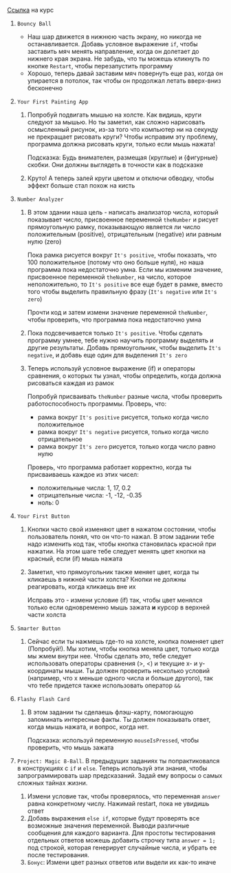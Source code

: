 [Ссылка](https://www.khanacademy.org/computing/computer-programming/programming) на курс

1. `Bouncy Ball`

   - Наш шар движется в нижнюю часть экрану, но никогда не останавливается. Добавь условное выражение `if`, чтобы заставить мяч менять направление, когда он долетает до нижнего края экрана. Не забудь, что ты можешь кликнуть по кнопке `Restart`, чтобы перезапустить программу
   - Хорошо, теперь давай заставим мяч повернуть еще раз, когда он упирается в потолок, так чтобы он продолжал летать вверх-вниз бесконечно

2. `Your First Painting App`

   1. Попробуй подвигать мышью на холсте. Как видишь, круги следуют за мышью. Но ты заметил, как сложно нарисовать осмысленный рисунок, из-за того что компьютер ни на секунду не прекращает рисовать круги? Чтобы исправим эту проблему, программа должна рисовать круги, только если мышь нажата!

      Подсказка: Будь внимателен, размещая (круглые) и {фигурные} скобки. Они должны выглядеть в точности как в подсказке

   2. Круто! А теперь залей круги цветом и отключи обводку, чтобы эффект больше стал похож на кисть

3. `Number Analyzer`

   1. В этом здании наша цель - написать анализатор числа, который показывает число, присвоенное переменной `theNumber` и  рисует прямоугольную рамку, показывающую является ли число положительным (positive), отрицательным (negative) или равным нулю (zero)

      Пока рамка рисуется вокруг `It's positive`, чтобы показать, что 100 положительное (потому что оно больше нуля), но наша программа пока недостаточно умна. Если мы изменим значение, присвоенное переменной `theNumber`, 	на число, которое неположительно, то `It's positive` все еще будет в рамке, вместо того чтобы выделить правильную фразу  (`It's negative` или `It's zero`) 

      Прочти код и затем измени значение переменной `theNumber`, чтобы проверить, что программа пока недостаточно умна

   2. Пока подсвечивается только `It's positive`. Чтобы сделать программу умнее, тебе нужно научить программу выделять и другие результаты. Добавь прямоугольник, чтобы выделить `It's negative`, и добавь еще один для выделения `It's zero`

   3. Теперь используй условное выражение (if) и операторы сравнения, о которых ты узнал, чтобы определить, когда должна рисоваться каждая из рамок

      Попробуй присваивать `theNumber` разные числа, чтобы проверить работоспособность программы. Проверь, что:

      - рамка вокруг  `It's positive` рисуется, только когда число положительное
      - рамка вокруг  `It's negative` рисуется, только когда число отрицательное
      - рамка вокруг  `It's zero` рисуется, только когда число равно нулю

      Проверь, что программа работает корректно, когда ты присваиваешь каждое из этих чисел:

      - положительные числа: 1, 17, 0.2
      - отрицательные числа: -1, -12, -0.35
      - ноль: 0

4. `Your First Button`

   1. Кнопки часто свой изменяют цвет в нажатом состоянии, чтобы пользователь понял, что он что-то нажал. В этом задании тебе надо изменить код так, чтобы кнопка становилась красной при нажатии. На этом шаге тебе следует менять цвет кнопки на красный, если (if) мышь нажата

   2. Заметил, что прямоугольник также меняет цвет, когда ты кликаешь в нижней части холста? Кнопки не должны реагировать, когда кликаешь вне их

      Исправь это - измени условие (if) так, чтобы цвет менялся только если одновременно мышь зажата **и** курсор в верхней части холста

5. `Smarter Button`

   1. Сейчас если ты нажмешь где-то на холсте, кнопка поменяет цвет (Попробуй!). Мы хотим, чтобы кнопка меняла цвет, только когда мы жмем внутри нее. Чтобы сделать это, тебе следует использовать операторы сравнения (>, <) и текущие x- и у-координаты мыши. Ты должен проверить несколько условий (например, что х меньше одного числа и больше другого), так что тебе придется также использовать оператор `&&`

6. `Flashy Flash Card`

   1. В этом задании ты сделаешь флэш-карту, помогающую запоминать интересные факты. Ты должен показывать ответ, когда мышь нажата, и вопрос, когда нет.

      Подсказка: используй переменную `mouseIsPressed`, чтобы проверить, что мышь зажата

7. `Project: Magic 8-Ball`. В предыдущих заданиях ты попрактиковался в конструкциях с `if` и `else`. Теперь используй эти знания, чтобы запрограммировать шар предсказаний. Задай ему вопросы о самых сложных тайнах жизни.

   1. Измени условие так, чтобы проверялось, что переменная `answer` равна конкретному числу. Нажимай restart, пока не увидишь ответ
   2. Добавь выражения `else if`, которые будут проверять все возможные значения переменной. Выводи различные сообщения для каждого варианта. Для простоты тестирования отдельных ответов можешь добавить строчку типа `answer = 1;` под строкой, которая генерирует случайные числа, и убрать ее после тестирования.
   3. `Бонус`: Измени цвет разных ответов или выдели их как-то иначе
